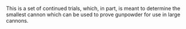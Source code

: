This is a set of continued trials, which, in part, is meant to determine the smallest cannon which can be used to prove gunpowder for use in large cannons.
